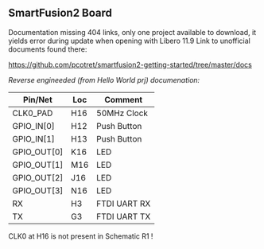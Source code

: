 ## SmartFusion2 Board

Documentation missing 404 links, only one project available to download, it yields error during update when opening with Libero 11.9
Link to unofficial documents found there:

https://github.com/pcotret/smartfusion2-getting-started/tree/master/docs

*Reverse engineeded (from Hello World prj) documenation:*

| Pin/Net    | Loc | Comment         |
|------------|-----|-----------------|
|CLK0_PAD    | H16 | 50MHz Clock     |
|GPIO_IN[0]  | H12 | Push Button     |
|GPIO_IN[1]  | H13 | Push Button     | 
|GPIO_OUT[0] | K16 | LED             |
|GPIO_OUT[1] | M16 | LED             |
|GPIO_OUT[2] | J16 | LED             |
|GPIO_OUT[3] | N16 | LED             |
|RX          | H3  | FTDI UART RX    |
|TX          | G3  | FTDI UART TX    |

CLK0 at H16 is not present in Schematic R1 !
